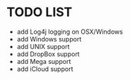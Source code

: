 # TODO LIST

* add Log4j logging on OSX/Windows
* add Windows support
* add UNIX support
* add DropBox support
* add Mega support
* add iCloud support
